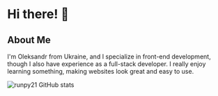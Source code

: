 # Hi there! 👋

## About Me

I'm Oleksandr from Ukraine, and I specialize in front-end development, though I also have experience as a full-stack developer. I really enjoy learning something, making websites look great and easy to use.

![runpy21 GitHub stats](https://github-readme-stats.vercel.app/api?username=runpy21&show_icons=true&theme=radical)
